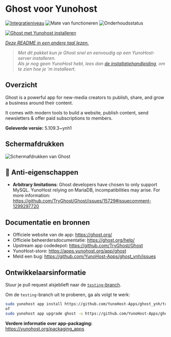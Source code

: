 <!--
NB: Deze README is automatisch gegenereerd door <https://github.com/YunoHost/apps/tree/master/tools/readme_generator>
Hij mag NIET handmatig aangepast worden.
-->

# Ghost voor Yunohost

[![Integratieniveau](https://apps.yunohost.org/badge/integration/ghost)](https://ci-apps.yunohost.org/ci/apps/ghost/)
![Mate van functioneren](https://apps.yunohost.org/badge/state/ghost)
![Onderhoudsstatus](https://apps.yunohost.org/badge/maintained/ghost)

[![Ghost met Yunohost installeren](https://install-app.yunohost.org/install-with-yunohost.svg)](https://install-app.yunohost.org/?app=ghost)

*[Deze README in een andere taal lezen.](./ALL_README.md)*

> *Met dit pakket kun je Ghost snel en eenvoudig op een YunoHost-server installeren.*  
> *Als je nog geen YunoHost hebt, lees dan [de installatiehandleiding](https://yunohost.org/install), om te zien hoe je 'm installeert.*

## Overzicht

Ghost is a powerful app for new-media creators to publish, share, and grow a business around their content.

It comes with modern tools to build a website, publish content, send newsletters & offer paid subscriptions to members.


**Geleverde versie:** 5.109.3~ynh1

## Schermafdrukken

![Schermafdrukken van Ghost](./doc/screenshots/screenshot.png)

## :red_circle: Anti-eigenschappen

- **Arbitrary limitations**: Ghost developers have chosen to only support MySQL. YunoHost relying on MariaDB, incompatibilities may arise. For more information: https://github.com/TryGhost/Ghost/issues/15729#issuecomment-1299297720

## Documentatie en bronnen

- Officiele website van de app: <https://ghost.org/>
- Officiele beheerdersdocumentatie: <https://ghost.org/help/>
- Upstream app codedepot: <https://github.com/TryGhost/Ghost>
- YunoHost-store: <https://apps.yunohost.org/app/ghost>
- Meld een bug: <https://github.com/YunoHost-Apps/ghost_ynh/issues>

## Ontwikkelaarsinformatie

Stuur je pull request alsjeblieft naar de [`testing`-branch](https://github.com/YunoHost-Apps/ghost_ynh/tree/testing).

Om de `testing`-branch uit te proberen, ga als volgt te werk:

```bash
sudo yunohost app install https://github.com/YunoHost-Apps/ghost_ynh/tree/testing --debug
of
sudo yunohost app upgrade ghost -u https://github.com/YunoHost-Apps/ghost_ynh/tree/testing --debug
```

**Verdere informatie over app-packaging:** <https://yunohost.org/packaging_apps>

